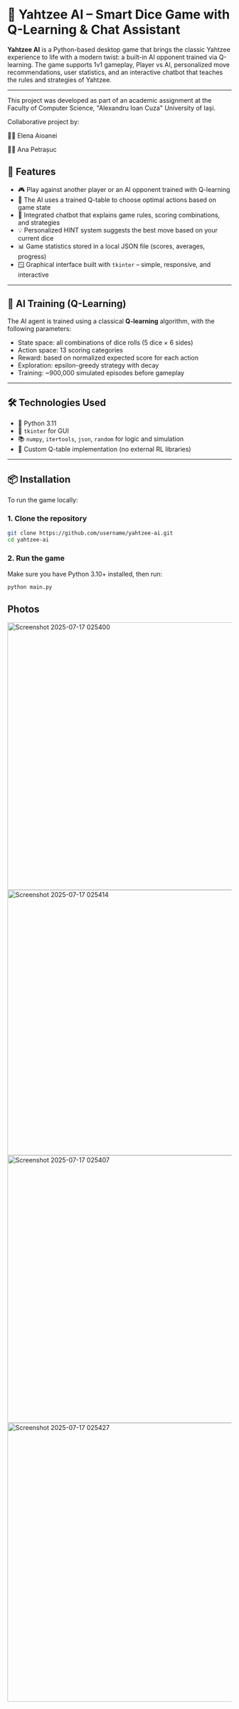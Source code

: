 # 🎲 Yahtzee AI – Smart Dice Game with Q-Learning & Chat Assistant

**Yahtzee AI** is a Python-based desktop game that brings the classic Yahtzee experience to life with a modern twist: a built-in AI opponent trained via Q-learning. The game supports 1v1 gameplay, Player vs AI, personalized move recommendations, user statistics, and an interactive chatbot that teaches the rules and strategies of Yahtzee.

---
This project was developed as part of an academic assignment at the Faculty of Computer Science,
"Alexandru Ioan Cuza" University of Iași.

Collaborative project by:

🧑‍💻 Elena Aioanei

👩‍💻 Ana Petrașuc

## 🚀 Features

- 🎮 Play against another player or an AI opponent trained with Q-learning  
- 🧠 The AI uses a trained Q-table to choose optimal actions based on game state  
- 💬 Integrated chatbot that explains game rules, scoring combinations, and strategies  
- 💡 Personalized HINT system suggests the best move based on your current dice  
- 📊 Game statistics stored in a local JSON file (scores, averages, progress)  
- 🪟 Graphical interface built with `tkinter` – simple, responsive, and interactive

---

## 🧠 AI Training (Q-Learning)

The AI agent is trained using a classical **Q-learning** algorithm, with the following parameters:

- State space: all combinations of dice rolls (5 dice × 6 sides)  
- Action space: 13 scoring categories  
- Reward: based on normalized expected score for each action  
- Exploration: epsilon-greedy strategy with decay  
- Training: ~900,000 simulated episodes before gameplay

---

## 🛠️ Technologies Used

- 🐍 Python 3.11  
- 🎲 `tkinter` for GUI  
- 📚 `numpy`, `itertools`, `json`, `random` for logic and simulation  
- 🧠 Custom Q-table implementation (no external RL libraries)  

---

## 📦 Installation

To run the game locally:

### 1. Clone the repository
```bash
git clone https://github.com/username/yahtzee-ai.git
cd yahtzee-ai
```

### 2. Run the game
Make sure you have Python 3.10+ installed, then run:
```bash
python main.py
```
## Photos
<img width="1218" height="600" alt="Screenshot 2025-07-17 025400" src="https://github.com/user-attachments/assets/6c817df5-7988-447d-9962-1f9fa0e2191f" />
<img width="1219" height="595" alt="Screenshot 2025-07-17 025414" src="https://github.com/user-attachments/assets/425bf4fd-5eb6-4f09-87c0-26c83ac5d517" />
<img width="1216" height="600" alt="Screenshot 2025-07-17 025407" src="https://github.com/user-attachments/assets/c083172e-93c7-4e0f-9161-94c7b3a6d52c" />
<img width="1218" height="625" alt="Screenshot 2025-07-17 025427" src="https://github.com/user-attachments/assets/817df476-33c3-428f-9d8f-0b9347df5a09" />

